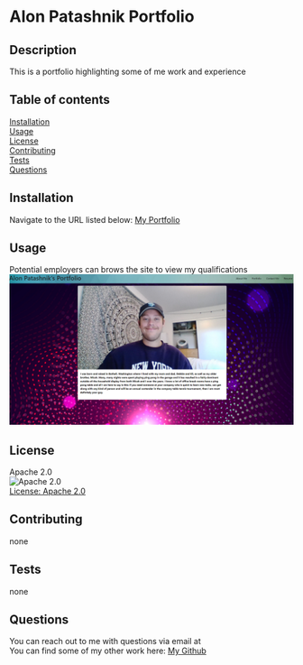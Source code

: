 # Alon Patashnik Portfolio
## Description
This is a portfolio highlighting some of me work and experience
## Table of contents
[Installation](#installation)<br/>
[Usage](#usage)<br/>
[License](#license)<br/>
[Contributing](#contributing)<br/>
[Tests](#tests)<br/>
[Questions](#questions)<br/>
## Installation
Navigate to the URL listed below:
[My Portfolio](https://6309853c4e7d961d67f34e96--sprightly-kelpie-0c0a9f.netlify.app/)
## Usage
Potential employers can brows the site to view my qualifications
![loadpage](/public/site.png)
## License
Apache 2.0<br/>
![Apache 2.0](https://camo.githubusercontent.com/c7c91ba0c808b97b0984050381736d8abae1fa27f0670ee27e9b2ad25ed2d938/68747470733a2f2f696d672e736869656c64732e696f2f62616467652f4c6963656e73652d4170616368655f322e302d79656c6c6f77677265656e2e737667)<br/>[License: Apache 2.0](https://opensource.org/licenses/Apache-2.0)
## Contributing
none
## Tests
none
## Questions
You can reach out to me with questions via email at <br/>
You can find some of my other work here: [My Github]()
